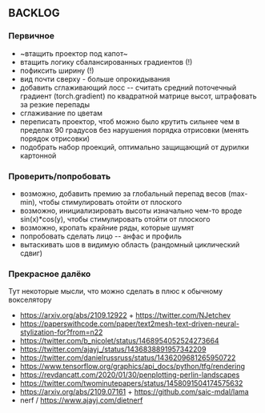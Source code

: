 ## BACKLOG

### Первичное
* ~втащить проектор под капот~
* втащить логику сбалансированных градиентов (!)
* пофиксить ширину (!)
* вид почти сверху - больше опрокидывания
* добавить сглаживающий лосс -- считать средний поточечный градиент (torch.gradient) по квадратной матрице высот, штрафовать за резкие перепады
* сглаживание по цветам
* переписать проектор, чтоб можно было крутить сильнее чем в пределах 90 градусов без нарушения порядка отрисовки (менять порядок отрисовки)
* подобрать набор проекций, оптимально защищающий от дурилки картонной 

### Проверить/попробовать
* возможно, добавить премию за глобальный перепад весов (max-min), чтобы стимулировать отойти от плоского
* возможно, инициализировать высоты изначально чем-то вроде sin(x)*cos(y), чтобы стимулировать отойти от плоского
* возможно, кропать крайние ряды, которые шумят
* попробовать сделать лицо -- анфас и профиль
* вытаскивать шов в видимую область (рандомный циклический сдвиг)

### Прекрасное далёко
Тут некоторые мысли, что можно сделать в плюс к обычному вокселятору
* https://arxiv.org/abs/2109.12922 + https://twitter.com/NJetchev
* https://paperswithcode.com/paper/text2mesh-text-driven-neural-stylization-for?from=n22
* https://twitter.com/b_nicolet/status/1468954052524273664
* https://twitter.com/ajayj_/status/1436838891957342209
* https://twitter.com/danielrussruss/status/1436209681265950722
* https://www.tensorflow.org/graphics/api_docs/python/tfg/rendering
* https://revdancatt.com/2020/01/30/penplotting-perlin-landscapes
* https://twitter.com/twominutepapers/status/1458091504174575632
* https://arxiv.org/abs/2109.07161 + https://github.com/saic-mdal/lama
* nerf / https://www.ajayj.com/dietnerf
